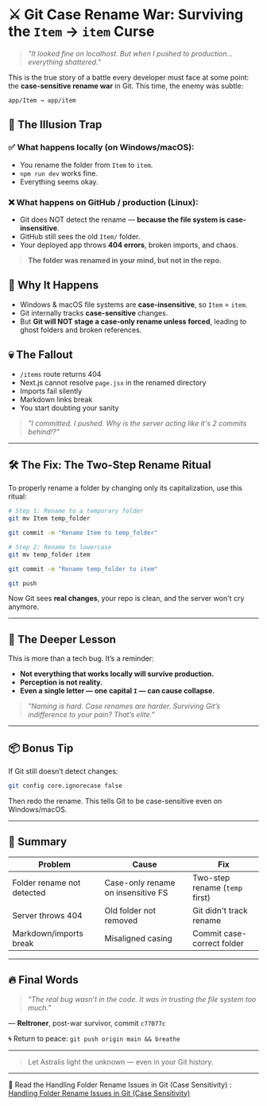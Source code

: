 # ⚔️ Git Case Rename War: Surviving the `Item` → `item` Curse

> _"It looked fine on localhost. But when I pushed to production... everything shattered."_

This is the true story of a battle every developer must face at some point: the **case-sensitive rename war** in Git. This time, the enemy was subtle:

```
app/Item → app/item
```

## 🧨 The Illusion Trap

### ✅ What happens locally (on Windows/macOS):
- You rename the folder from `Item` to `item`.
- `npm run dev` works fine.
- Everything seems okay.

### ❌ What happens on GitHub / production (Linux):
- Git does NOT detect the rename — **because the file system is case-insensitive**.
- GitHub still sees the old `Item/` folder.
- Your deployed app throws **404 errors**, broken imports, and chaos.

> **The folder was renamed in your mind, but not in the repo.**

## 🧠 Why It Happens
- Windows & macOS file systems are **case-insensitive**, so `Item` = `item`.
- Git internally tracks **case-sensitive** changes.
- But **Git will NOT stage a case-only rename unless forced**, leading to ghost folders and broken references.

## 💀 The Fallout
- `/items` route returns 404
- Next.js cannot resolve `page.jsx` in the renamed directory
- Imports fail silently
- Markdown links break
- You start doubting your sanity

> _"I committed. I pushed. Why is the server acting like it's 2 commits behind!?"_

---

## 🛠️ The Fix: The Two-Step Rename Ritual

To properly rename a folder by changing only its capitalization, use this ritual:

```bash
# Step 1: Rename to a temporary folder
git mv Item temp_folder

git commit -m "Rename Item to temp_folder"

# Step 2: Rename to lowercase
git mv temp_folder item

git commit -m "Rename temp_folder to item"

git push
```

Now Git sees **real changes**, your repo is clean, and the server won't cry anymore.

---

## 🧬 The Deeper Lesson

This is more than a tech bug. It’s a reminder:
- **Not everything that works locally will survive production.**
- **Perception is not reality.**
- **Even a single letter — one capital `I` — can cause collapse.**

> _"Naming is hard. Case renames are harder. Surviving Git’s indifference to your pain? That’s elite."_

---

## 📦 Bonus Tip
If Git still doesn’t detect changes:
```bash
git config core.ignorecase false
```
Then redo the rename. This tells Git to be case-sensitive even on Windows/macOS.

---

## 📝 Summary

| Problem                      | Cause                         | Fix                            |
|-----------------------------|-------------------------------|---------------------------------|
| Folder rename not detected  | Case-only rename on insensitive FS | Two-step rename (`temp` first) |
| Server throws 404           | Old folder not removed        | Git didn't track rename        |
| Markdown/imports break      | Misaligned casing             | Commit case-correct folder     |

---

## 🔥 Final Words
> _"The real bug wasn’t in the code. It was in trusting the file system too much."_

— **Reltroner**, post-war survivor, commit `c77077c`

🌀 Return to peace: `git push origin main && breathe`

---

> Let Astralis light the unknown — even in your Git history.

---

📄 Read the Handling Folder Rename Issues in Git (Case Sensitivity)
: [Handling Folder Rename Issues in Git (Case Sensitivity)
](./README.md)
